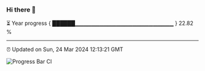 ### Hi there 👋

⏳ Year progress { ██████▁▁▁▁▁▁▁▁▁▁▁▁▁▁▁▁▁▁▁▁▁▁▁▁ } 22.82 %

---

⏰ Updated on Sun, 24 Mar 2024 12:13:21 GMT

![Progress Bar CI](https://github.com/Shyam-Makwana/GitHub-Actions-Demo/workflows/Progress%20Bar%20CI/badge.svg)
